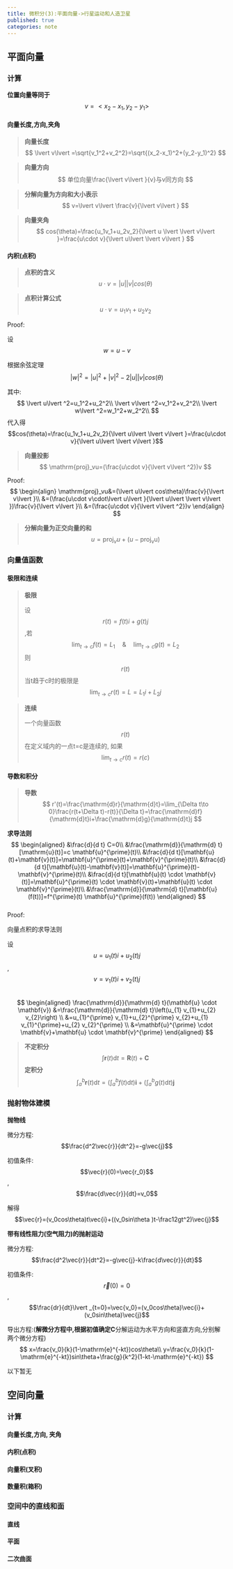 ```yaml
---
title: 微积分(3):平面向量->行星运动和人造卫星
published: true
categories: note
---
```


<script src="https://cdn.mathjax.org/mathjax/latest/MathJax.js?config=TeX-AMS-MML_HTMLorMML"
  type="text/javascript"></script>

## 平面向量

### 计算

**位置向量等同于**
$$
v=<x_2-x_1,y_2-y_1>
$$

#### 向量长度,方向,夹角

> **向量长度**
> $$
> \lvert v\lvert =\sqrt{v_1^2+v_2^2}=\sqrt{(x_2-x_1)^2+(y_2-y_1)^2}
> $$

> **向量方向**
> $$
> 单位向量\frac{\lvert v\lvert }{v}与v同方向
> $$

> **分解向量为方向和大小表示**
> $$
> v=\lvert v\lvert \frac{v}{\lvert v\lvert }
> $$

> **向量夹角**
> $$
> cos(\theta)=\frac{u_1v_1+u_2v_2}{\lvert u \lvert \lvert v\lvert }=\frac{u\cdot v}{\lvert u\lvert \lvert v\lvert }
> $$

#### 内积(点积)

> **点积的含义**
> $$
> u\cdot v=\lvert u\lvert \lvert v\lvert cos(\theta)
> $$

> **点积计算公式**
> $$
> u\cdot v=u_1v_1+u_2v_2
> $$

Proof:

设$$w=u-v$$

根据余弦定理$${\lvert w\lvert}^2={\lvert u\lvert }^2+\lvert v\lvert ^2-2\lvert u\lvert \lvert v\lvert cos(\theta)$$

其中:
$$
\lvert u\lvert ^2=u_1^2+u_2^2\\
\lvert v\lvert ^2=v_1^2+v_2^2\\
\lvert w\lvert ^2=w_1^2+w_2^2\\
$$
代入得$$cos(\theta)=\frac{u_1v_1+u_2v_2}{\lvert u\lvert \lvert v\lvert }=\frac{u\cdot v}{\lvert u\lvert \lvert v\lvert }$$

> **向量投影**
> $$
> \mathrm{proj}_vu=(\frac{u\cdot v}{\lvert v\lvert ^2})v
> $$

Proof:  
$$
\begin{align}
\mathrm{proj}_vu&=(\lvert u\lvert cos\theta)\frac{v}{\lvert v\lvert }\\
&=(\frac{u\cdot v\cdot\lvert u\lvert }{\lvert u\lvert \lvert v\lvert })\frac{v}{\lvert v\lvert }\\
&=(\frac{u\cdot v}{\lvert v\lvert ^2})v
\end{align}
$$

> **分解向量为正交向量的和**
> $$
> u=\mathrm{proj}_vu+(u-\mathrm{proj_vu})
> $$

### 向量值函数

#### 极限和连续

> **极限**
>
> 设$$r(t)=f(t)i+g(t)j$$,若
> $$
> \lim_{t\to c}f(t)=L_1 \quad \& \quad \lim_{t \to c}g(t)=L_2
> $$
> 则$$r(t)$$当t趋于c时的极限是
> $$
> \lim_{t\to c}r(t)=L=L_1i+L_2j
> $$

> **连续**
>
> 一个向量函数$$r(t)$$在定义域内的一点t=c是连续的, 如果
> $$
> \lim_{t \to c}r(t)=r(c)
> $$

#### 导数和积分

> **导数**
> $$
> r'(t)=\frac{\mathrm{d}r}{\mathrm{d}t}=\lim_{\Delta t\to 0}\frac{r(t+\Delta t)-r(t)}{\Delta t}=\frac{\mathrm{d}f}{\mathrm{d}t}i+\frac{\mathrm{d}g}{\mathrm{d}t}j
> $$

**求导法则**  
$$
\begin{aligned}
&\frac{d}{d t} C=0\\
&\frac{\mathrm{d}}{\mathrm{d} t}[\mathrm{u}(t)]=c \mathbf{u}^{\prime}(t)\\
&\frac{d}{d t}[\mathbf{u}(t)+\mathbf{v}(t)]=\mathbf{u}^{\prime}(t)+\mathbf{v}^{\prime}(t)\\
&\frac{d}{d t}[\mathbf{u}(t)-\mathbf{v}(t)]=\mathbf{u}^{\prime}(t)-\mathbf{v}^{\prime}(t)\\
&\frac{d}{d t}[\mathbf{u}(t) \cdot \mathbf{v}(t)]=\mathbf{u}^{\prime}(t) \cdot \mathbf{v}(t)+\mathbf{u}(t) \cdot \mathbf{v}^{\prime}(t)\\
&\frac{\mathrm{d}}{\mathrm{d} t}[\mathbf{u}(f(t))]=f^{\prime}(t) \mathbf{u}^{\prime}(f(t))
\end{aligned}
$$  
Proof:  

向量点积的求导法则  

设$$u=u_1(t)i+u_2(t)j$$,$$v=v_1(t)i+v_2(t)j$$  
$$
\begin{aligned}
\frac{\mathrm{d}}{\mathrm{d} t}(\mathbf{u} \cdot \mathbf{v}) &=\frac{\mathrm{d}}{\mathrm{d} t}\left(u_{1} v_{1}+u_{2} v_{2}\right) \\
&=u_{1}^{\prime} v_{1}+u_{2}^{\prime} v_{2}+u_{1} v_{1}^{\prime}+u_{2} v_{2}^{\prime} \\
&=\mathbf{u}^{\prime} \cdot \mathbf{v}+\mathbf{u} \cdot \mathbf{v}^{\prime}
\end{aligned}
$$  

> **不定积分**
> $$
> \int \mathbf{r}(t) \mathrm{d} t=\mathbf{R}(t)+\mathbf{C}
> $$
> **定积分**
> $$
> \int_{a}^{b} \mathbf{r}(t) \mathrm{d} t=\left(\int_{a}^{b} f(t) \mathrm{d} t\right) \mathbf{i}+\left(\int_{a}^{b} g(t) \mathrm{d} t\right) \mathbf{j}
> $$

### 抛射物体建模

**抛物线**

微分方程:$$\frac{d^2\vec{r}}{dt^2}=-g\vec{j}$$

初值条件:$$\vec{r}(0)=\vec{r_0}$$ , $$\frac{d\vec{r}}{dt}=v_0$$

解得$$\vec{r}=(v_0cos\theta)t\vec{i}+((v_0sin\theta )t-\frac12gt^2)\vec{j}$$

**带有线性阻力(空气阻力)的抛射运动**

微分方程:$$\frac{d^2\vec{r}}{dt^2}=-g\vec{j}-k\frac{d\vec{r}}{dt}$$

初值条件:$$\vec{r}(0)=0$$ , $$\frac{dr}{dt}\lvert _{t=0}=\vec{v_0}=(v_0cos\theta)\vec{i}+(v_0sin\theta)\vec{j}$$

导出方程:(**解微分方程中,根据初值确定C**分解运动为水平方向和竖直方向,分别解两个微分方程)
$$
x=\frac{v_0}{k}(1-\mathrm{e}^{-kt})cos\theta\\
y=\frac{v_0}{k}(1-\mathrm{e}^{-kt})sin\theta+\frac{g}{k^2}(1-kt-\mathrm{e}^{-kt})
$$

以下暂无

## 空间向量

### 计算

#### 向量长度,方向, 夹角

#### 内积(点积)

#### 向量积(叉积)

#### 数量积(箱积)

### 空间中的直线和面

#### 直线

#### 平面

#### 二次曲面

